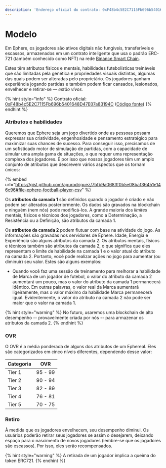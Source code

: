 ```yaml
---
description: 'Endereço oficial do contrato: 0xF48b4c5E2C7115Fb696b5401648D47E07a83194C'
---
```


# Modelo

Em Ephere, os jogadores são ativos digitais não fungíveis, transferíveis e escassos, armazenados em um contrato inteligente que usa o padrão ERC-721 (também conhecido como NFT) na rede [Binance Smart Chain](https://coinmarketcap.com/alexandria/article/what-is-binance-smart-chain).

Estes têm atributos físicos e mentais, habilidades futebolísticas treináveis que são limitadas pela genética e propriedades visuais distintas, algumas das quais podem ser alteradas pelo proprietário. Os jogadores ganham experiência jogando partidas e também podem ficar cansados, lesionados, envelhecer e retirar-se — _estão vivos._

{% hint style="info" %}
Contrato oficial: [0xF48b4c5E2C7115Fb696b5401648D47E07a83194C](https://bscscan.com/token/0xF48b4c5E2C7115Fb696b5401648D47E07a83194C) ([Código fonte](https://github.com/ephere-football/contracts/blob/master/contracts/EphereFootballerERC721.sol))
{% endhint %}

### Atributos e habilidades

Queremos que Ephere seja um jogo divertido onde as pessoas possam expressar sua criatividade, engenhosidade e pensamento estratégico para maximizar suas chances de sucesso. Para conseguir isso, precisamos de um sofisticado motor de simulação de partidas, com a capacidade de simular uma ampla gama de situações, o que requer uma representação complexa dos jogadores. É por isso que nossos jogadores têm um amplo conjunto de atributos que descrevem vários aspectos que os tornam únicos:&#x20;

{% embed url="https://gist.github.com/agurodriguez/7bfb9a0683f0b5e08baf36451e146c96#file-ephere-football-player-csv" %}

Os **atributos da camada 1** são definidos quando o jogador é criado e não podem ser alterados posteriormente. Os dados são gravados na blockchain e ninguém (nem nós) pode modificá-los. A grande maioria dos _limites_ mentais, físicos e técnicos dos jogadores, como a Determinação, a Resistência ou a Definição, são atributos da camada 1.

Os **atributos da camada 2** podem flutuar com base na atividade do jogo. As informações são gravadas nos servidores de Ephere. Idade, Energia e Experiência são alguns atributos da camada 2. Os atributos mentais, físicos e técnicos também são atributos da camada 2, o que significa que eles representam o limite de habilidade na camada 1 e o valor atual do atributo na camada 2. Portanto, você pode realizar ações no jogo para aumentar (ou diminuir) seu valor. Estes são alguns exemplos:&#x20;

* Quando você faz uma sessão de treinamento para melhorar a habilidade de Marca de um jogador de futebol, o valor do atributo da camada 2 aumentará um pouco, mas o valor do atributo da camada 1 permanecerá idêntico. Em outras palavras, o valor real da Marca aumentará ligeiramente, mas o valor máximo da habilidade Marca permanecerá igual. Evidentemente, o valor do atributo na camada 2 não pode ser maior que o valor na camada 1.

{% hint style="warning" %}
No futuro, usaremos uma blockchain de alto desempenho -- provavelmente criada por nós -- para armazenar os atributos da camada 2.
{% endhint %}

### OVR

O OVR é a média ponderada de alguns dos atributos de um Ephereal. Eles são categorizados em cinco níveis diferentes, dependendo desse valor:

| Categoria | OVR     |
| --------- | ------- |
| Tier 1    | 95 - 99 |
| Tier 2    | 90 - 94 |
| Tier 3    | 82 - 89 |
| Tier 4    | 76 - 81 |
| Tier 5    | 70 - 75 |

### Retiro

À medida que os jogadores envelhecem, seu desempenho diminui. Os usuários poderão retirar seus jogadores se assim o desejarem, deixando espaço para o nascimento de novos jogadores (lembre-se que os jogadores são escassos). Por isso, eles serão recompensados.

{% hint style="warning" %}
A retirada de um jogador implica a queima do token ERC721.
{% endhint %}
